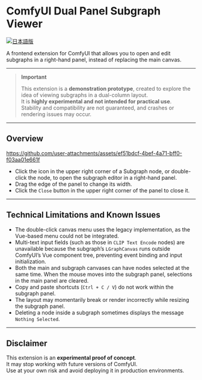 # ComfyUI Dual Panel Subgraph Viewer

[![日本語版](https://img.shields.io/badge/README-日本語版-gray.svg)](README_ja.md)


A frontend extension for ComfyUI that allows you to open and edit subgraphs in a right-hand panel, instead of replacing the main canvas.

---

> **Important**
>
> This extension is a **demonstration prototype**, created to explore the idea of viewing subgraphs in a dual-column layout.  
> It is **highly experimental and not intended for practical use**.  
> Stability and compatibility are not guaranteed, and crashes or rendering issues may occur.

---

## Overview

https://github.com/user-attachments/assets/ef51bdcf-4bef-4a71-bff0-f03aa01e661f
- Click the icon in the upper right corner of a Subgraph node, or double-click the node, to open the subgraph editor in a right-hand panel.  
- Drag the edge of the panel to change its width.  
- Click the `Close` button in the upper right corner of the panel to close it.

---

## Technical Limitations and Known Issues

- The double-click canvas menu uses the legacy implementation, as the Vue-based menu could not be integrated.
- Multi-text input fields (such as those in `CLIP Text Encode` nodes) are unavailable because the subgraph’s `LGraphCanvas` runs outside ComfyUI’s Vue component tree, preventing event binding and input initialization.
- Both the main and subgraph canvases can have nodes selected at the same time. When the mouse moves into the subgraph panel, selections in the main panel are cleared.
- Copy and paste shortcuts (`Ctrl + C / V`) do not work within the subgraph panel.
- The layout may momentarily break or render incorrectly while resizing the subgraph panel.
- Deleting a node inside a subgraph sometimes displays the message `Nothing Selected`.

---

## Disclaimer

This extension is an **experimental proof of concept**.  
It may stop working with future versions of ComfyUI.  
Use at your own risk and avoid deploying it in production environments.

